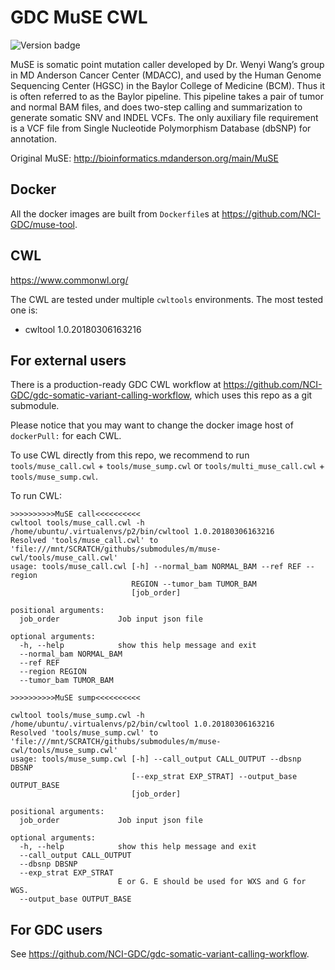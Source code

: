 # GDC MuSE CWL
![Version badge](https://img.shields.io/badge/MuSE-v1.0rc__submission__c039ffa-<COLOR>.svg)

MuSE is somatic point mutation caller developed by Dr. Wenyi Wang’s group in MD Anderson Cancer Center (MDACC), and used by the Human Genome Sequencing Center (HGSC) in the Baylor College of Medicine (BCM). Thus it is often referred to as the Baylor pipeline. This pipeline takes a pair of tumor and normal BAM files, and does two-step calling and summarization to generate somatic SNV and INDEL VCFs. The only auxiliary file requirement is a VCF file from Single Nucleotide Polymorphism Database (dbSNP) for annotation.

Original MuSE: http://bioinformatics.mdanderson.org/main/MuSE

## Docker

All the docker images are built from `Dockerfile`s at https://github.com/NCI-GDC/muse-tool.

## CWL

https://www.commonwl.org/

The CWL are tested under multiple `cwltools` environments. The most tested one is:
* cwltool 1.0.20180306163216


## For external users

There is a production-ready GDC CWL workflow at https://github.com/NCI-GDC/gdc-somatic-variant-calling-workflow, which uses this repo as a git submodule.

Please notice that you may want to change the docker image host of `dockerPull:` for each CWL.

To use CWL directly from this repo, we recommend to run `tools/muse_call.cwl` + `tools/muse_sump.cwl` or `tools/multi_muse_call.cwl` + `tools/muse_sump.cwl`.

To run CWL:

```
>>>>>>>>>>MuSE call<<<<<<<<<<
cwltool tools/muse_call.cwl -h
/home/ubuntu/.virtualenvs/p2/bin/cwltool 1.0.20180306163216
Resolved 'tools/muse_call.cwl' to 'file:///mnt/SCRATCH/githubs/submodules/m/muse-cwl/tools/muse_call.cwl'
usage: tools/muse_call.cwl [-h] --normal_bam NORMAL_BAM --ref REF --region
                           REGION --tumor_bam TUMOR_BAM
                           [job_order]

positional arguments:
  job_order             Job input json file

optional arguments:
  -h, --help            show this help message and exit
  --normal_bam NORMAL_BAM
  --ref REF
  --region REGION
  --tumor_bam TUMOR_BAM

>>>>>>>>>>MuSE sump<<<<<<<<<<

cwltool tools/muse_sump.cwl -h
/home/ubuntu/.virtualenvs/p2/bin/cwltool 1.0.20180306163216
Resolved 'tools/muse_sump.cwl' to 'file:///mnt/SCRATCH/githubs/submodules/m/muse-cwl/tools/muse_sump.cwl'
usage: tools/muse_sump.cwl [-h] --call_output CALL_OUTPUT --dbsnp DBSNP
                           [--exp_strat EXP_STRAT] --output_base OUTPUT_BASE
                           [job_order]

positional arguments:
  job_order             Job input json file

optional arguments:
  -h, --help            show this help message and exit
  --call_output CALL_OUTPUT
  --dbsnp DBSNP
  --exp_strat EXP_STRAT
                        E or G. E should be used for WXS and G for WGS.
  --output_base OUTPUT_BASE
```

## For GDC users

See https://github.com/NCI-GDC/gdc-somatic-variant-calling-workflow.
